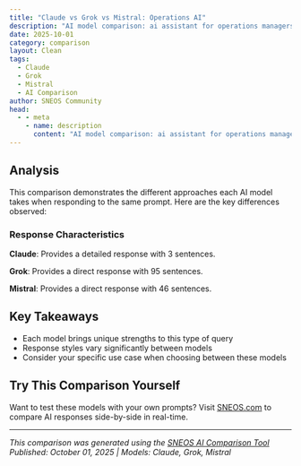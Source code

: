```yaml
---
title: "Claude vs Grok vs Mistral: Operations AI"
description: "AI model comparison: ai assistant for operations managers..."
date: 2025-10-01
category: comparison
layout: Clean
tags:
  - Claude
  - Grok
  - Mistral
  - AI Comparison
author: SNEOS Community
head:
  - - meta
    - name: description
      content: "AI model comparison: ai assistant for operations managers..."
---
```


<ChatComparison
  title="Claude vs Grok vs Mistral: Operations AI"
  prompt="ai assistant for operations managers"
  :responses='{
    "Claude": "I can serve as a comprehensive AI assistant for operations managers! Here are key areas where I can support you:\n\n## **Daily Operations Support**\n- **Process optimization** - Analyze workflows and identify bottlenecks\n- **Resource planning** - Help with capacity planning and allocation\n- **Performance monitoring** - Create KPI dashboards and metrics frameworks\n- **Issue resolution** - Troubleshoot operational problems systematically\n\n## **Strategic Planning**\n- **Cost analysis** - Budget planning and cost reduction strategies\n- **Risk assessment** - Identify operational risks and mitigation plans\n- **Vendor management** - Supplier evaluation and contract analysis\n- **Compliance tracking** - Regulatory requirements and audit preparation\n\n## **Team Management**\n- **Staff scheduling** - Optimize shift patterns and coverage\n- **Training programs** - Develop SOPs and training materials\n- **Communication templates** - Reports, presentations, and updates\n- **Change management** - Guide implementation of new processes\n\n## **Data \u0026 Analytics**\n- **Report generation** - Operational dashboards and summaries\n- **Trend analysis** - Identify patterns in operational data\n- **Forecasting** - Demand planning and capacity requirements\n- **ROI calculations** - Evaluate improvement initiatives\n\n**What specific operational challenges are you currently facing?** I can provide targeted assistance based on your industry, team size, and particular needs.",
    "Grok": "An AI assistant for operations managers is a powerful tool designed to streamline workflows, enhance decision-making, and improve operational efficiency. It can assist with a variety of tasks by leveraging data analysis, automation, and predictive insights. Below, I\u0027ll outline how an AI assistant can support operations managers, key features to look for, and examples of tools or functionalities.\n\n---\n\n### **How an AI Assistant Can Help Operations Managers**\n1. **Process Optimization**:\n   - Analyze workflows to identify bottlenecks or inefficiencies.\n   - Suggest process improvements based on historical data and industry best practices.\n   - Automate repetitive tasks like scheduling, inventory tracking, or reporting.\n\n2. **Resource Management**:\n   - Optimize staff scheduling by predicting demand and availability.\n   - Monitor inventory levels in real-time and predict restocking needs.\n   - Allocate resources efficiently based on project priorities or deadlines.\n\n3. **Data-Driven Decision Making**:\n   - Provide insights through dashboards with key performance indicators (KPIs) like production rates, downtime, or cost metrics.\n   - Analyze supply chain data to predict delays or cost overruns.\n   - Offer scenario analysis for risk management (e.g., \u0022What if\u0022 simulations for production delays).\n\n4. **Team Collaboration and Communication**:\n   - Send automated reminders for tasks, meetings, or deadlines.\n   - Facilitate communication by summarizing emails or generating status reports.\n   - Integrate with collaboration tools like Slack or Microsoft Teams.\n\n5. **Predictive Maintenance**:\n   - Use IoT data from machinery to predict failures before they occur.\n   - Schedule maintenance during low-impact periods to minimize downtime.\n\n6. **Compliance and Safety**:\n   - Monitor adherence to regulatory standards and flag potential violations.\n   - Provide training recommendations or safety protocols based on incident data.\n\n7. **Cost Control**:\n   - Track operational expenses and identify areas for cost reduction.\n   - Forecast budget needs based on historical spending and upcoming projects.\n\n---\n\n### **Key Features to Look for in an AI Assistant for Operations Managers**\n- **Integration Capabilities**: Should integrate with existing tools like ERP systems (SAP, Oracle), CRM platforms, or project management software (Asana, Trello).\n- **Real-Time Analytics**: Ability to provide live updates on operations metrics.\n- **Natural Language Processing (NLP)**: Allows managers to ask questions or give commands in plain language (e.g., \u0022What\u2019s the status of the warehouse inventory?\u0022).\n- **Customization**: Adaptable to specific industries (manufacturing, logistics, retail, etc.) or company needs.\n- **Automation**: Automates routine tasks like report generation, email responses, or data entry.\n- **Predictive Modeling**: Uses machine learning to forecast trends, demand, or potential issues.\n- **Mobile Access**: Offers a mobile app or responsive design for on-the-go management.\n- **Security**: Ensures data protection, especially for sensitive operational or financial information.\n\n---\n\n### **Examples of AI Tools for Operations Managers**\n1. **IBM Watson**:\n   - Offers AI-driven insights for supply chain optimization and predictive maintenance.\n   - Integrates with IoT devices for real-time equipment monitoring.\n\n2. **Microsoft Power BI with AI**:\n   - Provides advanced analytics and visualizations for operational data.\n   - AI features like \u0022Key Influencers\u0022 help identify factors impacting performance.\n\n3. **UiPath (Robotic Process Automation - RPA)**:\n   - Automates repetitive operational tasks like order processing or data entry.\n   - Integrates with AI to handle more complex decision-making.\n\n4. **Zoho Analytics with AI (Zia)**:\n   - Offers conversational AI to answer operational queries (e.g., sales trends, inventory status).\n   - Creates automated reports and forecasts.\n\n5. **SAP Integrated Business Planning (IBP)**:\n   - Uses AI to enhance supply chain planning and demand forecasting.\n   - Provides real-time insights for inventory and production management.\n\n6. **Monday.com with AI Add-Ons**:\n   - Helps manage projects and workflows with AI-driven task prioritization.\n   - Automates status updates and deadline reminders.\n\n7. **Custom Chatbots (e.g., Built with ChatGPT API)**:\n   - Can be tailored to answer FAQs, pull data from internal systems, or assist with task tracking.\n   - Example query: \u201CGenerate a report on last month\u2019s production output.\u201D\n\n---\n\n### **How to Implement an AI Assistant**\n1. **Identify Needs**: Determine the specific pain points in your operations (e.g., inventory mismanagement, inefficient scheduling).\n2. **Choose the Right Tool**: Select an AI solution that aligns with your industry, budget, and existing tech stack.\n3. **Integrate Data**: Connect the AI assistant to your data sources (e.g., ERP, CRM, IoT sensors) for accurate insights.\n4. **Train Staff**: Ensure your team knows how to use the AI tool effectively through training sessions.\n5. **Monitor and Adjust**: Continuously evaluate the AI\u2019s performance and tweak its settings or integrations as needed.\n\n---\n\n### **Challenges and Considerations**\n- **Data Quality**: AI relies on accurate, clean data. Poor data can lead to incorrect insights.\n- **Cost**: Some AI tools require significant upfront investment or recurring fees.\n- **Change Management**: Staff may resist adopting new technology; clear communication about benefits is key.\n- **Ethical Concerns**: Ensure AI decisions (e.g., staff scheduling) are fair and transparent.\n\n---\n\n### **Example Use Case**\n**Scenario**: An operations manager at a manufacturing plant struggles with machine downtime and overstocked inventory.\n- **AI Solution**: Implement IBM Watson for predictive maintenance to foresee machine failures and schedule repairs during off-hours. Use SAP IBP to analyze sales trends and adjust inventory orders accordingly.\n- **Result**: Downtime reduced by 30%, and inventory costs cut by 15% through precise ordering.\n\n---\n\nIf you\u2019re looking to build or customize an AI assistant, I can help brainstorm specific features or guide you through the integration process. Alternatively, if you have a specific tool or operational challenge in mind, let me know, and I can dive deeper into solutions!",
    "Mistral": "An AI assistant for operations managers can be incredibly valuable, helping to streamline processes, improve decision-making, and enhance overall efficiency. Here are some key features and functionalities that such an AI assistant could offer:\n\n### 1. **Data Analysis and Reporting**\n- **Real-Time Monitoring:** Provide real-time updates on key performance indicators (KPIs) such as production rates, inventory levels, and supply chain status.\n- **Predictive Analytics:** Use machine learning algorithms to predict future trends, demand, and potential issues.\n- **Custom Reports:** Generate customized reports based on specific metrics and criteria.\n\n### 2. **Inventory Management**\n- **Stock Level Alerts:** Send alerts when inventory levels fall below a certain threshold.\n- **Demand Forecasting:** Predict future demand to optimize inventory levels and reduce stockouts.\n- **Automated Reordering:** Automatically place orders for supplies when stock levels are low.\n\n### 3. **Supply Chain Optimization**\n- **Supplier Performance Tracking:** Monitor and evaluate supplier performance to ensure timely deliveries and quality.\n- **Logistics Planning:** Optimize routes and schedules for transportation to minimize costs and delays.\n- **Risk Management:** Identify potential disruptions in the supply chain and suggest mitigation strategies.\n\n### 4. **Project Management**\n- **Task Scheduling:** Automatically schedule tasks and allocate resources based on project timelines and priorities.\n- **Progress Tracking:** Monitor project progress and provide updates on milestones and deadlines.\n- **Resource Allocation:** Optimize the use of human and material resources to ensure efficient project execution.\n\n### 5. **Quality Control**\n- **Defect Detection:** Use computer vision and machine learning to detect defects in products during the manufacturing process.\n- **Compliance Monitoring:** Ensure that all operations comply with regulatory standards and internal quality guidelines.\n- **Feedback Loop:** Collect and analyze feedback from customers and stakeholders to improve product quality.\n\n### 6. **Customer Service**\n- **Order Tracking:** Provide real-time updates on order status and delivery times.\n- **Customer Feedback Analysis:** Analyze customer feedback to identify areas for improvement.\n- **Automated Responses:** Use chatbots to handle common customer inquiries and issues.\n\n### 7. **Employee Management**\n- **Performance Tracking:** Monitor employee performance and provide insights for training and development.\n- **Shift Scheduling:** Optimize shift schedules to ensure adequate staffing levels and minimize overtime.\n- **Engagement Surveys:** Conduct regular surveys to gauge employee satisfaction and engagement.\n\n### 8. **Financial Management**\n- **Budget Tracking:** Monitor spending against budgets and provide alerts for potential overruns.\n- **Cost Analysis:** Analyze costs and identify areas for potential savings.\n- **Invoice Processing:** Automate the processing of invoices and payments to ensure timely settlements.\n\n### 9. **Communication and Collaboration**\n- **Team Collaboration Tools:** Integrate with collaboration platforms like Slack, Microsoft Teams, or Google Workspace to facilitate communication.\n- **Meeting Scheduling:** Automatically schedule meetings and send reminders to participants.\n- **Document Management:** Organize and manage documents, ensuring easy access and version control.\n\n### 10. **Security and Compliance**\n- **Data Security:** Ensure that all data is securely stored and accessed, complying with relevant data protection regulations.\n- **Compliance Monitoring:** Continuously monitor operations to ensure compliance with industry standards and regulations.\n- **Incident Response:** Provide automated responses to security incidents and breaches.\n\n### Implementation Considerations\n- **Integration:** Ensure seamless integration with existing systems and databases.\n- **User Interface:** Design an intuitive and user-friendly interface to facilitate easy adoption.\n- **Customization:** Allow for customization to meet the specific needs of different operations managers.\n- **Scalability:** Ensure the system can scale to handle increasing volumes of data and complexity.\n\nBy leveraging these features, an AI assistant can significantly enhance the capabilities of operations managers, helping them to make data-driven decisions, optimize processes, and achieve operational excellence."
  }'
  published-date="16:43"
/>

## Analysis

This comparison demonstrates the different approaches each AI model takes when responding to the same prompt. Here are the key differences observed:

### Response Characteristics

**Claude**: Provides a detailed response with 3 sentences. 

**Grok**: Provides a direct response with 95 sentences. 

**Mistral**: Provides a direct response with 46 sentences. 

## Key Takeaways

- Each model brings unique strengths to this type of query
- Response styles vary significantly between models
- Consider your specific use case when choosing between these models

## Try This Comparison Yourself

Want to test these models with your own prompts? Visit [SNEOS.com](https://sneos.com) to compare AI responses side-by-side in real-time.

---

*This comparison was generated using the [SNEOS AI Comparison Tool](https://sneos.com)*
*Published: October 01, 2025 | Models: Claude, Grok, Mistral*
